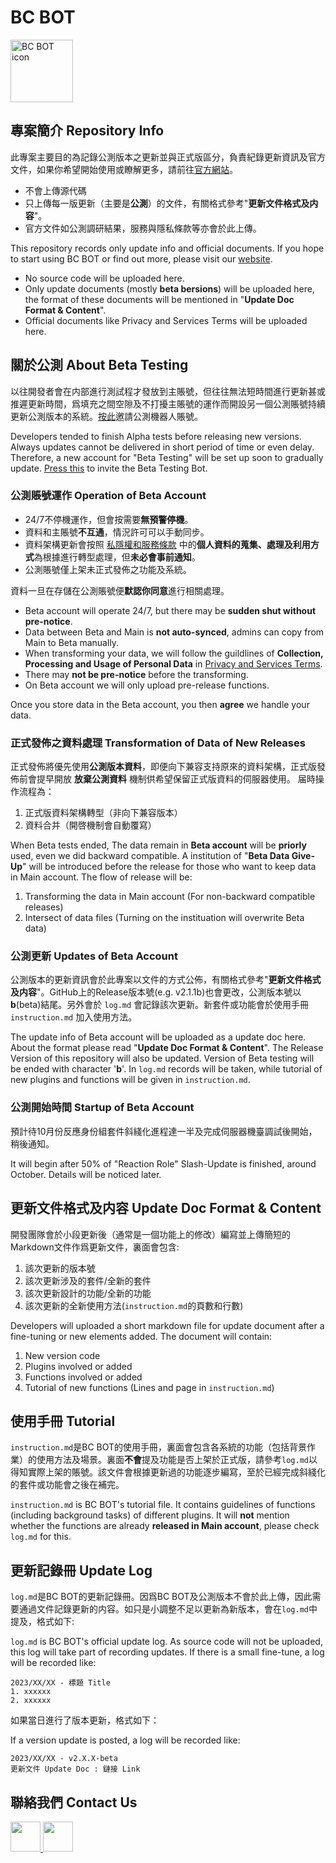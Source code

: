 # BC BOT

<a href="https://bcbot.fun/#"><img src="https://images-ext-2.discordapp.net/external/aD9TfvjABl1C4qWmebxhPTjLCJgb2UN0E-YdO0TfbD4/%3Fsize%3D1024/https/cdn.discordapp.com/avatars/987288451110019082/fa555a86323d6e0781d4d2ba5df220c4.png?width=676&height=676" alt="BC BOT icon" width="100"></a>

## 專案簡介 Repository Info
此專案主要目的為記錄公測版本之更新並與正式版區分，負責紀錄更新資訊及官方文件，如果你希望開始使用或瞭解更多，請前往[官方網站](https://bcbot.fun/#)。  
- 不會上傳源代碼
- 只上傳每一版更新（主要是**公測**）的文件，有關格式參考"**更新文件格式及内容**"。  
- 官方文件如公測調研結果，服務與隱私條款等亦會於此上傳。

This repository records only update info and official documents. If you hope to start using BC BOT or find out more, please visit our [website](https://bcbot.fun/#).  
- No source code will be uploaded here. 
- Only update documents (mostly **beta bersions**) will be uploaded here, the format of these documents will be mentioned in "**Update Doc Format & Content**".  
- Official documents like Privacy and Services Terms will be uploaded here.

## 關於公測 About Beta Testing
以往開發者會在内部進行測試程才發放到主賬號，但往往無法短時間進行更新甚或推遲更新時間，爲填充之間空隙及不打擾主賬號的運作而開設另一個公測賬號持續更新公測版本的系統。[按此]()邀請公測機器人賬號。  

Developers tended to finish Alpha tests before releasing new versions. Always updates cannot be delivered in short period of time or even delay. Therefore, a new account for "Beta Testing" will be set up soon to gradually update. [Press this]() to invite the Beta Testing Bot.

### 公測賬號運作 Operation of Beta Account
- 24/7不停機運作，但會按需要**無預警停機**。
- 資料和主賬號**不互通**，情況許可可以手動同步。
- 資料架構更新會按照 [私隱權和服務條款](https://bcbot.fun/#elements) 中的**個人資料的蒐集、處理及利用方式**為根據進行轉型處理，但**未必會事前通知**。
- 公測賬號僅上架未正式發佈之功能及系統。 

資料一旦在存儲在公測賬號便**默認你同意**進行相關處理。

- Beta account will operate 24/7, but there may be **sudden shut without pre-notice**.
- Data between Beta and Main is **not auto-synced**, admins can copy from Main to Beta manually. 
- When transforming your data, we will follow the guildlines of **Collection, Processing and Usage of Personal Data** in [Privacy and Services Terms](https://github.com/GALA-X-Y/BC_BOT/blob/main/PnS_Terms.md#eng).
- There may **not be pre-notice** before the transforming. 
- On Beta account we will only upload pre-release functions.

Once you store data in the Beta account, you then **agree** we handle your data. 

### 正式發佈之資料處理 Transformation of Data of New Releases
正式發佈將優先使用**公測版本資料**，即便向下兼容支持原來的資料架構，正式版發佈前會提早開放 **放棄公測資料** 機制供希望保留正式版資料的伺服器使用。 
届時操作流程為：
1. 正式版資料架構轉型（非向下兼容版本）
2. 資料合并（開啓機制會自動覆寫）

When Beta tests ended, The data remain in **Beta account** will be **priorly** used, even we did backward compatible. A institution of "**Beta Data Give-Up**" will be introduced before the release for those who want to keep data in Main account.
The flow of release will be:
1. Transforming the data in Main account (For non-backward compatible releases)
2. Intersect of data files (Turning on the instituation will overwrite Beta data)

### 公測更新 Updates of Beta Account
公測版本的更新資訊會於此專案以文件的方式公佈，有關格式參考"**更新文件格式及内容**"。GitHub上的Release版本號(e.g. v2.1.1b)也會更改，公測版本號以**b**(beta)結尾。另外會於 `log.md` 會記錄該次更新。新套件或功能會於使用手冊 `instruction.md` 加入使用方法。 

The update info of Beta account will be uploaded as a update doc here. About the format please read "**Update Doc Format & Content**". The Release Version of this repository will also be updated. Version of Beta testing will be ended with character '**b**'. In `log.md` records will be taken, while tutorial of new plugins and functions will be given in `instruction.md`.

### 公測開始時間 Startup of Beta Account 
預計待10月份反應身份組套件斜綫化進程達一半及完成伺服器機臺調試後開始，稍後通知。

It will begin after 50% of "Reaction Role" Slash-Update is finished, around October. Details will be noticed later.

## 更新文件格式及内容 Update Doc Format & Content
開發團隊會於小段更新後（通常是一個功能上的修改）編寫並上傳簡短的Markdown文件作爲更新文件，裏面會包含:
1. 該次更新的版本號
2. 該次更新涉及的套件/全新的套件
3. 該次更新設計的功能/全新的功能
4. 該次更新的全新使用方法(`instruction.md`的頁數和行數)

Developers will uploaded a short markdown file for update document after a fine-tuning or new elements added. The document will contain:
1. New version code
2. Plugins involved or added
3. Functions involved or added
4. Tutorial of new functions (Lines and page in `instruction.md`)

## 使用手冊 Tutorial
`instruction.md`是BC BOT的使用手冊，裏面會包含各系統的功能（包括背景作業）的使用方法及場景。裏面**不會**提及功能是否上架於正式版，請參考`log.md`以得知實際上架的賬號。該文件會根據更新過的功能逐步編寫，至於已經完成斜綫化的套件或功能會之後在補完。

`instruction.md` is BC BOT's tutorial file. It contains guidelines of functions (including background tasks) of different plugins. It will **not** mention whether the functions are already **released in Main account**, please check `log.md` for this.  

## 更新記錄冊 Update Log
`log.md`是BC BOT的更新記錄冊。因爲BC BOT及公測版本不會於此上傳，因此需要通過文件記錄更新的内容。如只是小調整不足以更新為新版本，會在`log.md`中提及，格式如下:

`log.md` is BC BOT's official update log. As source code will not be uploaded, this log will take part of recording updates. If there is a small fine-tune, a log will be recorded like:

```
2023/XX/XX - 標題 Title
1. xxxxxx
2. xxxxxx
```
如果當日進行了版本更新，格式如下：

If a version update is posted, a log will be recorded like:
```
2023/XX/XX - v2.X.X-beta
更新文件 Update Doc : 鏈接 Link
```

## 聯絡我們 Contact Us
<p align="left"> 
  <a href="https://discord.gg/nTxrYyUAQu" target="_blank"> <img src="https://img.icons8.com/color/48/000000/discord.png" width=48 /> </a>
  <a href="mailto:bcbot.team@gmail.com" target="_blank"> <img src="https://cdn.discordapp.com/emojis/1003661260015022142.webp?size=96&quality=lossless" width=48 /> </a>
</p>
